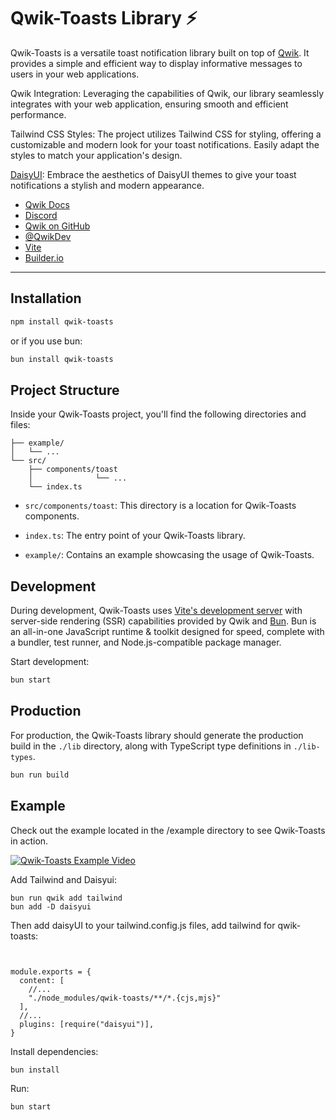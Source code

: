 # Qwik-Toasts Library ⚡️

Qwik-Toasts is a versatile toast notification library built on top of [Qwik](https://qwik.builder.io/). It provides a simple and efficient way to display informative messages to users in your web applications.

Qwik Integration: Leveraging the capabilities of Qwik, our library seamlessly integrates with your web application, ensuring smooth and efficient performance.

Tailwind CSS Styles: The project utilizes Tailwind CSS for styling, offering a customizable and modern look for your toast notifications. Easily adapt the styles to match your application's design.

[DaisyUI](https://daisyui.com/): Embrace the aesthetics of DaisyUI themes to give your toast notifications a stylish and modern appearance.

- [Qwik Docs](https://qwik.builder.io/)
- [Discord](https://qwik.builder.io/chat)
- [Qwik on GitHub](https://github.com/BuilderIO/qwik)
- [@QwikDev](https://twitter.com/QwikDev)
- [Vite](https://vitejs.dev/)
- [Builder.io](https://www.builder.io/)

---

## Installation

```bash
npm install qwik-toasts
```
or if you use bun:
```bash
bun install qwik-toasts
```

## Project Structure

Inside your Qwik-Toasts project, you'll find the following directories and files:

```
├── example/
│   └── ...
└── src/
    ├── components/toast
    │              └── ...
    └── index.ts
```

- `src/components/toast`: This directory is a location for Qwik-Toasts components.

- `index.ts`: The entry point of your Qwik-Toasts library.

- `example/`: Contains an example showcasing the usage of Qwik-Toasts.


## Development

During development, Qwik-Toasts uses [Vite's development server](https://vitejs.dev/) with server-side rendering (SSR) capabilities provided by Qwik and [Bun](https://bun.sh/). Bun is an all-in-one JavaScript runtime & toolkit designed for speed, complete with a bundler, test runner, and Node.js-compatible package manager.

Start development:
```bash
bun start
```

## Production

For production, the Qwik-Toasts library should generate the production build in the `./lib` directory, along with TypeScript type definitions in `./lib-types`.

```bash
bun run build
```

## Example 
Check out the example located in the /example directory to see Qwik-Toasts in action. 

[![Qwik-Toasts Example Video](https://img.youtube.com/vi/Cn4_2oJHh-c/0.jpg)](https://www.youtube.com/watch?v=Cn4_2oJHh-c)


Add Tailwind and Daisyui:
```
bun run qwik add tailwind
bun add -D daisyui
```
Then add daisyUI to your tailwind.config.js files, add tailwind for qwik-toasts:
```

 
module.exports = {
  content: [
    //...
    "./node_modules/qwik-toasts/**/*.{cjs,mjs}"
  ],
  //...
  plugins: [require("daisyui")],
}
```
Install dependencies:
```
bun install
```
Run:
```bash
bun start
```